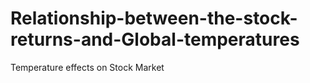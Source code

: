 # Relationship-between-the-stock-returns-and-Global-temperatures
Temperature effects on Stock Market 
